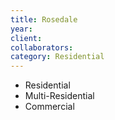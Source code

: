 ```yaml
---
title: Rosedale
year:
client:
collaborators:
category: Residential
---
```


- Residential
- Multi-Residential
- Commercial
